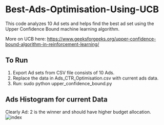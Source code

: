 # Best-Ads-Optimisation-Using-UCB
This code analyzes 10 Ad sets and helps find the best ad set using the Upper Confidence Bound machine learning algorithm.

More on UCB here: https://www.geeksforgeeks.org/upper-confidence-bound-algorithm-in-reinforcement-learning/

## To Run
1) Export Ad sets from CSV file consists of 10 Ads.
2) Replace the data in Ads_CTR_Optimisation.csv with current ads data.
3) Run: sudo python upper_confidence_bound.py 

## Ads Histogram for current Data
Clearly Ad: 2 is the winner and should have higher budget allocation.
![index](https://user-images.githubusercontent.com/54019001/184544892-1680de0c-e6d8-4326-9fb2-7478612bb249.png)
